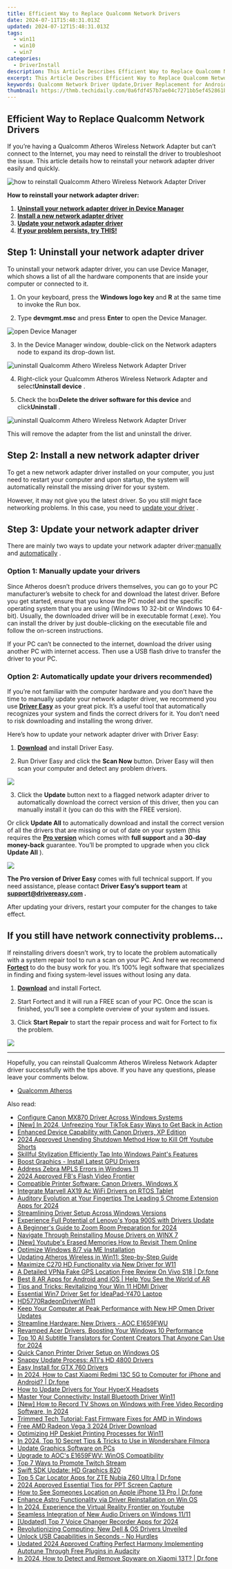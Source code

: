 ```yaml
---
title: Efficient Way to Replace Qualcomm Network Drivers
date: 2024-07-11T15:48:31.013Z
updated: 2024-07-12T15:48:31.013Z
tags:
  - win11
  - win10
  - win7
categories:
  - DriverInstall
description: This Article Describes Efficient Way to Replace Qualcomm Network Drivers
excerpt: This Article Describes Efficient Way to Replace Qualcomm Network Drivers
keywords: Qualcomm Network Driver Update,Driver Replacement for Android Devices,Qualcomm Network Driver Optimization,Easy Qualcomm Driver Upgrade,Qualcomm Snapdragon Network Drivers,Automated Qualcomm Driver Replacement,Qualcomm Network Drivers Installation Guide
thumbnail: https://thmb.techidaily.com/0a6fdf457b7ae04c7271bb5ef452861b60d681e9fcfecf39700de5889b22829e.jpg
---
```


## Efficient Way to Replace Qualcomm Network Drivers

 If you’re having a Qualcomm Atheros Wireless Network Adapter but can’t connect to the Internet, you may need to reinstall the driver to troubleshoot the issue. This article details how to reinstall your network adapter driver easily and quickly.

![how to reinstall Qualcomm Athero Wireless Network Adapter Driver](https://images.drivereasy.com/wp-content/uploads/2020/12/wireles-network.png)

**How to reinstall your network adapter driver:**

1. **[Uninstall your network adapter driver in Device Manager](#step1)**
2. **[Install a new network adapter driver](#step2)**
3. **[Update your network adapter driver](#step3)**
4. **[If your problem persists, try THIS!](#step4)**

## Step 1: Uninstall your network adapter driver

 To uninstall your network adapter driver, you can use Device Manager, which shows a list of all the hardware components that are inside your computer or connected to it.

 1) On your keyboard, press the **Windows logo key** and **R**  at the same time to invoke the Run box.

 2) Type **devmgmt.msc**  and press **Enter**  to open the Device Manager.

![open Device Manager](https://images.drivereasy.com/wp-content/uploads/2020/09/open-device-manager.png)

 3) In the Device Manager window, double-click on the Network adapters node to expand its drop-down list.  
  
![uninstall Qualcomm Athero Wireless Network Adapter Driver](https://images.drivereasy.com/wp-content/uploads/2020/12/the-driver-in-Device-Manager.png)

 4) Right-click your Qualcomm Atheros Wireless Network Adapter and select**Uninstall device** .

 5) Check the box**Delete the driver software for this device** and click**Uninstall** .

![uninstall Qualcomm Athero Wireless Network Adapter Driver](https://images.drivereasy.com/wp-content/uploads/2020/12/confirm-to-uninstall-2.png)

This will remove the adapter from the list and uninstall the driver.

## Step 2: Install a new network adapter driver

 To get a new network adapter driver installed on your computer, you just need to restart your computer and upon startup, the system will automatically reinstall the missing driver for your system.

 However, it may not give you the latest driver. So you still might face networking problems. In this case, you need to [update your driver](#step3) .

## Step 3: Update your network adapter driver

 There are mainly two ways to update your network adapter driver:[manually](#option1) and [automatically](#option2) .

### Option 1: Manually update your drivers

 Since Atheros doesn’t produce drivers themselves, you can go to your PC manufacturer’s website to check for and download the latest driver. Before you get started, ensure that you know the PC model and the specific operating system that you are using (Windows 10 32-bit or Windows 10 64-bit). Usually, the downloaded driver will be in executable format (.exe). You can install the driver by just double-clicking on the executable file and follow the on-screen instructions.

 If your PC can’t be connected to the internet, download the driver using another PC with internet access. Then use a USB flash drive to transfer the driver to your PC.

### Option 2: Automatically update your drivers recommended)

 If you’re not familiar with the computer hardware and you don’t have the time to manually update your network adapter driver, we recommend you use [**Driver Easy**](https://tools.techidaily.com/drivereasy/download/) as your great pick. It’s a useful tool that automatically recognizes your system and finds the correct drivers for it. You don’t need to risk downloading and installing the wrong driver.

Here’s how to update your network adapter driver with Driver Easy:

 1) **[Download](https://tools.techidaily.com/drivereasy/download/)**  and install Driver Easy.

 2) Run Driver Easy and click the **Scan Now** button. Driver Easy will then scan your computer and detect any problem drivers.

![](https://images.drivereasy.com/wp-content/uploads/2020/12/last-scan-never.png)

 3) Click the **Update** button next to a flagged network adapter driver to automatically download the correct version of this driver, then you can manually install it (you can do this with the FREE version).

 Or click **Update All**  to automatically download and install the correct version of all the drivers that are missing or out of date on your system (this requires the **[Pro version](https://tools.techidaily.com/drivereasy/download/)**  which comes with **full support**  and a **30-day money-back**  guarantee. You’ll be prompted to upgrade when you click **Update All** ).

![](https://images.drivereasy.com/wp-content/uploads/2020/12/Qualcomm-Athero-wireless-adapter.png)

**The Pro version of Driver Easy** comes with full technical support. If you need assistance, please contact **Driver Easy’s support team** at **[support@drivereasy.com](mailto:support@drivereasy.com) .**

 After updating your drivers, restart your computer for the changes to take effect.

## If you still have network connectivity problems…

 If reinstalling drivers doesn’t work, try to locate the problem automatically with a system repair tool to run a scan on your PC. And here we recommend **[Fortect](https://tools.techidaily.com/drivereasy/download/)**  to do the busy work for you. It’s 100% legit software that specializes in finding and fixing system-level issues without losing any data.

 1) **[Download](https://tools.techidaily.com/drivereasy/download/)**  and install Fortect.

 2) Start Fortect and it will run a FREE scan of your PC. Once the scan is finished, you’ll see a complete overview of your system and issues.

 3) Click **Start Repair** to start the repair process and wait for Fortect to fix the problem.

![](https://images.drivereasy.com/wp-content/uploads/2020/10/fortect-start-repair.jpg)

---

 Hopefully, you can reinstall Qualcomm Atheros Wireless Network Adapter driver successfully with the tips above. If you have any questions, please leave your comments below.

* [Qualcomm Atheros](https://store.drivereasy.com/order/cart.php?PRODS=4731822&QTY=1&AFFILIATE=108875)

<ins class="adsbygoogle"
     style="display:block"
     data-ad-format="autorelaxed"
     data-ad-client="ca-pub-7571918770474297"
     data-ad-slot="1223367746"></ins>



<ins class="adsbygoogle"
     style="display:block"
     data-ad-client="ca-pub-7571918770474297"
     data-ad-slot="8358498916"
     data-ad-format="auto"
     data-full-width-responsive="true"></ins>



<span class="atpl-alsoreadstyle">Also read:</span>
<div><ul>
<li><a href="https://driver-install.techidaily.com/configure-canon-mx870-driver-across-windows-systems/"><u>Configure Canon MX870 Driver Across Windows Systems</u></a></li>
<li><a href="https://tiktok-videos.techidaily.com/new-in-2024-unfreezing-your-tiktok-easy-ways-to-get-back-in-action/"><u>[New] In 2024, Unfreezing Your TikTok  Easy Ways to Get Back in Action</u></a></li>
<li><a href="https://driver-install.techidaily.com/enhanced-device-capability-with-canon-drivers-xp-edition/"><u>Enhanced Device Capability with Canon Drivers, XP Edition</u></a></li>
<li><a href="https://youtube-stream.techidaily.com/2024-approved-unending-shutdown-method-how-to-kill-off-youtube-shorts/"><u>2024 Approved  Unending Shutdown Method  How to Kill Off Youtube Shorts</u></a></li>
<li><a href="https://extra-lessons.techidaily.com/skillful-stylization-efficiently-tap-into-windows-paints-features/"><u>Skillful Stylization  Efficiently Tap Into Windows Paint's Features</u></a></li>
<li><a href="https://driver-install.techidaily.com/boost-graphics-install-latest-gpu-drivers/"><u>Boost Graphics - Install Latest GPU Drivers</u></a></li>
<li><a href="https://driver-install.techidaily.com/address-zebra-mpls-errors-in-windows-11/"><u>Address Zebra MPLS Errors in Windows 11</u></a></li>
<li><a href="https://facebook-video-content.techidaily.com/2024-approved-fbs-flash-video-frontier/"><u>2024 Approved  FB's Flash Video Frontier</u></a></li>
<li><a href="https://driver-install.techidaily.com/compatible-printer-software-canon-drivers-windows-x/"><u>Compatible Printer Software: Canon Drivers, Windows X</u></a></li>
<li><a href="https://driver-install.techidaily.com/integrate-marvell-ax19-ac-wifi-drivers-on-rtos-tablet/"><u>Integrate Marvell AX19 Ac WiFi Drivers on RTOS Tablet</u></a></li>
<li><a href="https://extra-tips.techidaily.com/auditory-evolution-at-your-fingertips-the-leading-5-chrome-extension-apps-for-2024/"><u>Auditory Evolution at Your Fingertips  The Leading 5 Chrome Extension Apps for 2024</u></a></li>
<li><a href="https://driver-install.techidaily.com/streamlining-driver-setup-across-windows-versions/"><u>Streamlining Driver Setup Across Windows Versions</u></a></li>
<li><a href="https://driver-install.techidaily.com/experience-full-potential-of-lenovos-yoga-900s-with-drivers-update/"><u>Experience Full Potential of Lenovo's Yoga 900S with Drivers Update</u></a></li>
<li><a href="https://extra-information.techidaily.com/a-beginners-guide-to-zoom-room-preparation-for-2024/"><u>A Beginner's Guide to Zoom Room Preparation for 2024</u></a></li>
<li><a href="https://driver-install.techidaily.com/navigate-through-reinstalling-mouse-drivers-on-winx-7/"><u>Navigate Through Reinstalling Mouse Drivers on WINX 7</u></a></li>
<li><a href="https://facebook-record-videos.techidaily.com/new-youtubes-erased-memories-how-to-revisit-them-online/"><u>[New] Youtube's Erased Memories  How to Revisit Them Online</u></a></li>
<li><a href="https://driver-install.techidaily.com/optimize-windows-87-via-me-installation/"><u>Optimize Windows 8/7 via ME Installation</u></a></li>
<li><a href="https://driver-install.techidaily.com/updating-atheros-wireless-in-win11-step-by-step-guide/"><u>Updating Atheros Wireless in Win11: Step-by-Step Guide</u></a></li>
<li><a href="https://driver-install.techidaily.com/maximize-c270-hd-functionality-via-new-driver-for-w11/"><u>Maximize C270 HD Functionality via New Driver for W11</u></a></li>
<li><a href="https://fake-location.techidaily.com/a-detailed-vpna-fake-gps-location-free-review-on-vivo-s18-drfone-by-drfone-virtual-android/"><u>A Detailed VPNa Fake GPS Location Free Review On Vivo S18 | Dr.fone</u></a></li>
<li><a href="https://ai-editing-video.techidaily.com/best-8-ar-apps-for-android-and-ios-help-you-see-the-world-of-ar/"><u>Best 8 AR Apps for Android and iOS | Help You See the World of AR</u></a></li>
<li><a href="https://driver-install.techidaily.com/tips-and-tricks-revitalizing-your-win-11-hdmi-driver/"><u>Tips and Tricks: Revitalizing Your Win 11 HDMI Driver</u></a></li>
<li><a href="https://driver-install.techidaily.com/essential-win7-driver-set-for-ideapad-y470-laptop/"><u>Essential Win7 Driver Set for IdeaPad-Y470 Laptop</u></a></li>
<li><a href="https://driver-install.techidaily.com/hd5770radeondriverwin11/"><u>HD5770RadeonDriverWin11</u></a></li>
<li><a href="https://driver-install.techidaily.com/keep-your-computer-at-peak-performance-with-new-hp-omen-driver-updates/"><u>Keep Your Computer at Peak Performance with New HP Omen Driver Updates</u></a></li>
<li><a href="https://driver-install.techidaily.com/streamline-hardware-new-drivers-aoc-e1659fwu/"><u>Streamline Hardware: New Drivers - AOC E1659FWU</u></a></li>
<li><a href="https://driver-install.techidaily.com/revamped-acer-drivers-boosting-your-windows-10-performance/"><u>Revamped Acer Drivers, Boosting Your Windows 10 Performance</u></a></li>
<li><a href="https://ai-video-translation.techidaily.com/top-10-ai-subtitle-translators-for-content-creators-that-anyone-can-use-for-2024/"><u>Top 10 AI Subtitle Translators for Content Creators That Anyone Can Use for 2024</u></a></li>
<li><a href="https://driver-install.techidaily.com/quick-canon-printer-driver-setup-on-windows-os/"><u>Quick Canon Printer Driver Setup on Windows OS</u></a></li>
<li><a href="https://driver-install.techidaily.com/snappy-update-process-atis-hd-4800-drivers/"><u>Snappy Update Process: ATI's HD 4800 Drivers</u></a></li>
<li><a href="https://driver-install.techidaily.com/easy-install-for-gtx-760-drivers/"><u>Easy Install for GTX 760 Drivers</u></a></li>
<li><a href="https://screen-mirror.techidaily.com/in-2024-how-to-cast-xiaomi-redmi-13c-5g-to-computer-for-iphone-and-android-drfone-by-drfone-android/"><u>In 2024, How to Cast Xiaomi Redmi 13C 5G to Computer for iPhone and Android? | Dr.fone</u></a></li>
<li><a href="https://driver-install.techidaily.com/how-to-update-drivers-for-your-hyperx-headsets/"><u>How to Update Drivers for Your HyperX Headsets</u></a></li>
<li><a href="https://driver-install.techidaily.com/master-your-connectivity-install-bluetooth-driver-win11/"><u>Master Your Connectivity: Install Bluetooth Driver Win11</u></a></li>
<li><a href="https://screen-mirroring-recording.techidaily.com/new-how-to-record-tv-shows-on-windows-with-free-video-recording-software-in-2024/"><u>[New] How to Record TV Shows on Windows with Free Video Recording Software, In 2024</u></a></li>
<li><a href="https://driver-install.techidaily.com/trimmed-tech-tutorial-fast-firmware-fixes-for-amd-in-windows/"><u>Trimmed Tech Tutorial: Fast Firmware Fixes for AMD in Windows</u></a></li>
<li><a href="https://driver-install.techidaily.com/free-amd-radeon-vega-3-2024-driver-download/"><u>Free AMD Radeon Vega 3 2024 Driver Download</u></a></li>
<li><a href="https://driver-install.techidaily.com/optimizing-hp-deskjet-printing-processes-for-win11/"><u>Optimizing HP Deskjet Printing Processes for Win11</u></a></li>
<li><a href="https://ai-video-editing.techidaily.com/in-2024-top-10-secret-tips-and-tricks-to-use-in-wondershare-filmora/"><u>In 2024, Top 10 Secret Tips & Tricks to Use in Wondershare Filmora</u></a></li>
<li><a href="https://driver-install.techidaily.com/update-graphics-software-on-pcs/"><u>Update Graphics Software on PCs</u></a></li>
<li><a href="https://driver-install.techidaily.com/upgrade-to-aocs-e1659fwv-winos-compatibility/"><u>Upgrade to AOC's E1659FWV: WinOS Compatibility</u></a></li>
<li><a href="https://ai-voice-clone.techidaily.com/top-7-ways-to-promote-twitch-stream/"><u>Top 7 Ways to Promote Twitch Stream</u></a></li>
<li><a href="https://driver-install.techidaily.com/swift-sdk-update-hd-graphics-820/"><u>Swift SDK Update: HD Graphics 820</u></a></li>
<li><a href="https://android-location-track.techidaily.com/top-5-car-locator-apps-for-zte-nubia-z60-ultra-drfone-by-drfone-virtual-android/"><u>Top 5 Car Locator Apps for ZTE Nubia Z60 Ultra | Dr.fone</u></a></li>
<li><a href="https://screen-video-capture.techidaily.com/2024-approved-essential-tips-for-ppt-screen-capture/"><u>2024 Approved  Essential Tips for PPT Screen Capture</u></a></li>
<li><a href="https://iphone-location.techidaily.com/how-to-see-someones-location-on-apple-iphone-13-pro-drfone-by-drfone-virtual-ios/"><u>How to See Someones Location on Apple iPhone 13 Pro | Dr.fone</u></a></li>
<li><a href="https://driver-install.techidaily.com/enhance-astro-functionality-via-driver-reinstallation-on-win-os/"><u>Enhance Astro Functionality via Driver Reinstallation on Win OS</u></a></li>
<li><a href="https://youtube-sure.techidaily.com/24-experience-the-virtual-reality-frontier-on-youtube/"><u>In 2024, Experience the Virtual Reality Frontier on Youtube</u></a></li>
<li><a href="https://driver-install.techidaily.com/seamless-integration-of-new-audio-drivers-on-windows-1111/"><u>Seamless Integration of New Audio Drivers on Windows 11/11</u></a></li>
<li><a href="https://screen-activity-recording.techidaily.com/updated-top-7-voice-changer-recorder-apps-for-2024/"><u>[Updated] Top 7 Voice Changer Recorder Apps for 2024</u></a></li>
<li><a href="https://driver-install.techidaily.com/revolutionizing-computing-new-dell-and-os-drivers-unveiled/"><u>Revolutionizing Computing: New Dell & OS Drivers Unveiled</u></a></li>
<li><a href="https://driver-install.techidaily.com/unlock-usb-capabilities-in-seconds-no-hurdles/"><u>Unlock USB Capabilities in Seconds - No Hurdles</u></a></li>
<li><a href="https://sound-tweaking.techidaily.com/updated-2024-approved-crafting-perfect-harmony-implementing-autotune-through-free-plugins-in-audacity/"><u>Updated 2024 Approved Crafting Perfect Harmony Implementing Autotune Through Free Plugins in Audacity</u></a></li>
<li><a href="https://android-location-track.techidaily.com/in-2024-how-to-detect-and-remove-spyware-on-xiaomi-13t-drfone-by-drfone-virtual-android/"><u>In 2024, How to Detect and Remove Spyware on Xiaomi 13T? | Dr.fone</u></a></li>
</ul></div>
